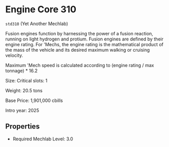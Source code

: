 # Engine Core 310

`std310` (Yet Another Mechlab)

Fusion engines function by harnessing the power of a fusion reaction, running on light hydrogen and protium. Fusion engines are defined by their engine rating. For 'Mechs, the engine rating is the mathematical product of the mass of the vehicle and its desired maximum walking or cruising velocity.

Maximum 'Mech speed is calculated according to (engine rating / max tonnage) * 16.2

Size: Critical slots: 1

Weight: 20.5 tons

Base Price: 1,901,000 cbills

Intro year: 2025

## Properties
* Required Mechlab Level: 3.0 
